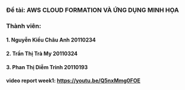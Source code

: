 ### Đề tài: AWS CLOUD FORMATION VÀ ỨNG DỤNG MINH HỌA
### Thành viên:
#### 1. Nguyễn Kiều Châu Anh 20110234
#### 2. Trần Thị Trà My 20110324
#### 3. Phan Thị Diễm Trinh 20110193
#### video report week1: https://youtu.be/Q5nxMmg0FOE
